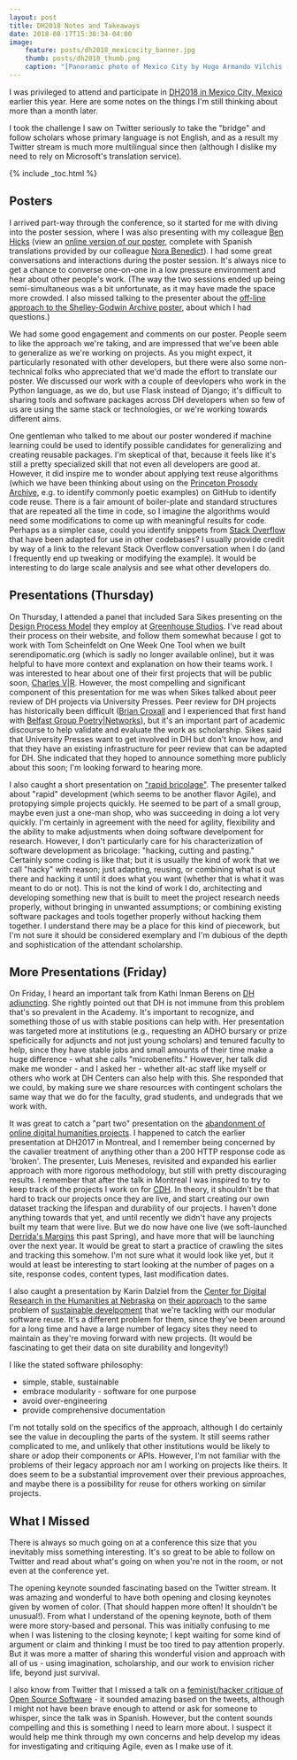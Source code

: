 ```yaml
---
layout: post
title: DH2018 Notes and Takeaways
date: 2018-08-17T15:38:34-04:00
image:
    feature: posts/dh2018_mexicocity_banner.jpg
    thumb: posts/dh2018_thumb.png
    caption: "[Panoramic photo of Mexico City by Hugo Armando Vilchis (CC-BY-NC-SA)](https://www.flickr.com/photos/havilchis/6450923267/)"
---
```



I was privileged to attend and participate in [DH2018 in Mexico City, Mexico](https://dh2018.adho.org/) earlier this year. Here are some notes on the things I'm still thinking about more than a month later.

I took the challenge I saw on Twitter seriously to take the "bridge" and follow scholars whose primary language is not English, and as a result my Twitter stream is much more multilingual since then (although I dislike my need to rely on Microsoft's translation service).

{% include _toc.html %}

## Posters

I arrived part-way through the conference, so it started for me with diving into
the poster session, where I was also presenting with my colleague [Ben Hicks](https://cdh.princeton.edu/people/benjamin-hicks/) (view an [online version of our poster](https://cdh.princeton.edu/updates/2018/06/29/dh2018-reusable-software/), complete with Spanish translations provided by our colleague [Nora Benedict](https://cdh.princeton.edu/people/nora-benedict/)). I had some great conversations and interactions during the poster
session. It's always nice to get a chance to converse one-on-one in a low
pressure environment and hear about other people's work. (The way the two sessions ended up being semi-simultaneous was a bit unfortunate, as it may have made the space more crowded. I also missed talking to the presenter about the [off-line approach to the Shelley-Godwin Archive poster](https://dh2018.adho.org/en/off-line-sstrategies-for-on-line-publications-preparing-the-shelley-godwin-archive-for-off-line-use/), about which I had questions.)

We had some good engagement and comments on our poster. People seem to like the approach we're taking, and are impressed that we've been able to generalize as we're working on projects. As you might expect, it particularly resonated with other developers, but there were also some non-technical folks who appreciated that we'd made the effort to translate our poster. We discussed our work with a couple of deevlopers who work in the Python language, as we do, but use Flask instead of Django; it's difficult to sharing tools and software packages across DH developers when so few of us are using the same stack or technologies, or we're working towards different aims.

One gentleman who talked to me about our poster wondered if machine learning could be used to identify possible candidates for generalizing and creating reusable packages. I'm skeptical of that, because it feels like it's still a pretty specialized skill that not even all developers are good at. However, it did inspire me to wonder about applying text reuse algorithms (which we have been thinking about using on the [Princeton Prosody Archive](https://cdh.princeton.edu/projects/princeton-prosody-archive/), e.g. to identify commonly poetic examples) on GitHub to identify code reuse.  There is a fair amount of boiler-plate and standard structures that are repeated all the time in code, so I imagine the algorithms would need some modifications to come up with meaningful results for code. Perhaps as a simpler case, could you identify snippets from  [Stack Overflow](https://stackoverflow.com/) that have been adapted for use in other codebases? I usually provide credit by way of a link to the relevant Stack Overflow conversation when I do (and I frequently end up tweaking or modifying the example). It would be interesting to do large scale analysis and see what other developers do.

## Presentations (Thursday)

On Thursday, I attended a panel that included Sara Sikes presenting on the [Design Process Model](https://dh2018.adho.org/en/a-design-process-model-for-inquiry-driven-collaboration-first-scholarly-communications/) they employ at [Greenhouse Studios](https://greenhousestudios.uconn.edu/).  I've read about their process on their website, and follow them somewhat because I got to work with Tom Scheinfeldt on One Week One Tool when we built serendipomatic.org (which is sadly no longer available online), but it was helpful to have more context and explanation on how their teams work. I was  interested to hear about one of their first projects that will be public soon, [Charles V|R](https://greenhousestudios.uconn.edu/charlesvr/).
However, the most compelling and significant component of this presentation for me was when Sikes talked about peer review
of DH projects via University Presses. Peer review for DH projects has historically been difficult ([Brian Croxall](http://www.briancroxall.net/) and I experienced that first hand with [Belfast Group Poetry|Networks](https://belfastgroup.digitalscholarship.emory.edu/)), but it's an
important part of academic discourse to help validate and evaluate the work as scholarship.  Sikes said that
University Presses want to get involved in DH but don't know how, and that they have an existing infrastructure
for peer review that can be adapted for DH. She indicated that they hoped to announce something more publicly about this soon; I'm looking forward to hearing more.

I also caught a short presentation on ["rapid bricolage"](https://c21ch.newcastle.edu.au/rapidbricolage/). The presenter talked about "rapid" development (which seems to be another flavor Agile), and protopying simple projects quickly. He seemed to be part of a small group, maybe even just a one-man shop, who was succeeding in doing a lot very quickly. I'm certainly in agreement with the need for agility, flexibility and the ability to make adjustments when doing software develpoment for research. However, I don't particularly care for his characterization of software development as bricolage: "hacking, cutting and pasting." Certainly some coding is like that; but it is usually the kind of work that we call "hacky" with reason; just adapting, reusing, or combining what is out there and hacking it until it does what you want (whether that is what it was meant to do or not). This is not the kind of work I do, architecting and developing something new that is built to meet the project research needs properly, without bringing in unwanted assumptions; or combining existing software packages and tools together properly without hacking them together. I understand there may be a place for this kind of piecework, but I'm not sure it should be considered exemplary and I'm dubious of the depth and sophistication of the attendant scholarship.

## More Presentations (Friday)

On Friday, I heard an important talk from Kathi Inman Berens on [DH adjuncting](http://tinyurl.com/kathidh2018).
She rightly pointed out that DH is not immune from this problem that's so prevalent in the Academy. It's important to recognize, and something those of us with stable positions can help with. Her presentation was targeted more at institutions (e.g., requesting an ADHO bursary or prize speficically for adjuncts and not just young scholars) and tenured faculty to
help, since they have stable jobs and small amounts of their time make a huge difference - what she calls "microbenefits." However, her talk did make me wonder - and I asked her - whether alt-ac staff like myself or others who work at DH Centers can also help with this.  She responded that we could, by making sure we share resources with contingent scholars the same way
that we do for the faculty, grad students, and undegrads that we work with.


It was great to catch a "part two" presentation on the [abandonment of online digital humanities projects](https://dh2018.adho.org/en/part-deux-exploring-the-signs-of-abandonment-of-online-digital-humanities-projects/). I happened to catch the earlier presentation at DH2017 in Montreal, and I remember being concerned by the cavalier treatment of anything other than a 200 HTTP response code as 'broken'. The presenter, Luis Meneses, revisited and expanded his earlier approach with more rigorous methodology, but still with pretty discouraging results. I remember that after the talk in Montreal I was inspired to try to keep track of the projects I work on for [CDH](https://cdh.princeton.edu/). In theory, it shouldn't be that hard to track our projects once they are live, and start creating our own dataset tracking the lifespan and durability of our projects. I haven't done anything towards that yet, and until recently we didn't have any projects built my team that were live. But we do now have one live (we soft-launched [Derrida's Margins](https://derridas-margins.princeton.edu/) this past Spring), and have more that will be launching over the next year. It would be great to start a practice of crawling the sites and tracking this somehow. I'm not sure what it would look like yet, but it would at least be interesting to start looking at the number of pages on a site, response codes, content types, last modification dates.

I also caught a presentation by Karin Dalziel from the [Center for Digital Research in the Humanities at Nebraska](https://cdrh.unl.edu/) on [their approach](https://cdrhdev.unl.edu/log/2018/api/) to the same problem of [sustainable develpoment](https://dh2018.adho.org/en/legacy-no-longer-designing-sustainable-systems-for-website-development/) that we're tackling with our modular software reuse. It's a different problem for them, since they've been around for a long time and have a large number of legacy sites they need to maintain as they're moving forward with new projects. (It would be fascinating to get their data on site durability and longevity!)

I like the stated software philosophy:

* simple, stable, sustainable
* embrace modularity - software for one purpose
* avoid over-engineering
* provide comprehensive documentation

I'm not totally sold on the specifics of the approach, although I do certainly see the value in decoupling the parts of the system. It still seems rather complicated to me, and unlikely that other institutions would be likely to share or adop their components or APIs.  However, I'm not familiar with the problems of their legacy approach nor am I working on projects like theirs. It does seem to be a substantial improvement over their previous approaches, and maybe there is a possibility for reuse for others working on similar projects.

## What I Missed

There is always so much going on at a conference this size that you inevitably miss something interesting. It's so great to be able to follow on Twitter and read about what's going on when you're not in the room, or not even at the conference yet.

The opening keynote sounded fascinating based on the Twitter stream. It was amazing and wonderful to have both opening and closing keynotes given by women of color. (That should happen more often! It shouldn't be unusual!). From what I understand of the opening keynote, both of them were more story-based and personal. This was initially confusing to me when I was listening to  the closing keynote; I kept waiting for some kind of argument or claim and thinking I must be too tired to pay attention properly. But it was more a matter of sharing this wonderful vision and approach with all of us - using imagination, scholarship, and our work to envision richer life, beyond just survival.

I also know from Twitter that I missed a talk on a [feminist/hacker critique of Open Source Software](https://dh2018.adho.org/en/feminismo-y-tecnologia-software-libre-y-cultura-hacker-como-medio-para-la-apropiacion-tecnologica/) - it sounded amazing based on the tweets, although I might not have been brave enough to attend or ask for someone to whisper, since the talk was in Spanish. However, but the content sounds compelling and this is something I need to learn more about. I suspect it would help me think through my own concerns and help develop my ideas for investigating and critiquing Agile, even as I make use of it.






